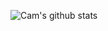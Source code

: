 ![Cam's github stats](https://github-readme-stats.vercel.app/api?username=cam-dres&show_icons=true&theme=radical)
